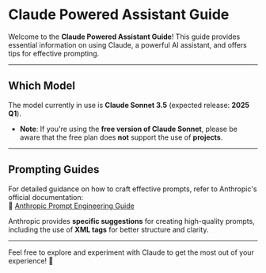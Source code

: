# **Claude Powered Assistant Guide**

Welcome to the **Claude Powered Assistant Guide**! This guide provides essential information on using Claude, a powerful AI assistant, and offers tips for effective prompting.

---

## **Which Model**  
The model currently in use is **Claude Sonnet 3.5** (expected release: **2025 Q1**).  

- **Note**: If you're using the **free version of Claude Sonnet**, please be aware that the free plan does **not** support the use of **projects**.

---

## **Prompting Guides**  
For detailed guidance on how to craft effective prompts, refer to Anthropic's official documentation:  
🔗 [Anthropic Prompt Engineering Guide](https://docs.anthropic.com/en/docs/build-with-claude/prompt-engineering/use-xml-tags)  

Anthropic provides **specific suggestions** for creating high-quality prompts, including the use of **XML tags** for better structure and clarity.  

---

Feel free to explore and experiment with Claude to get the most out of your experience! 🚀